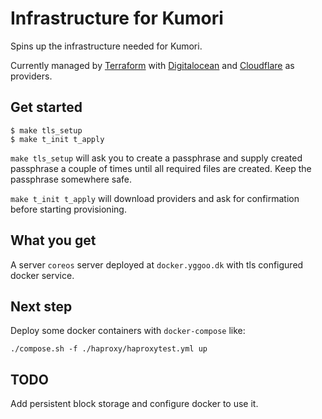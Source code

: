 # Infrastructure for Kumori

Spins up the infrastructure needed for Kumori.

Currently managed by [Terraform](https://www.terraform.io/) with
[Digitalocean](https://www.digitalocean.com/) and
[Cloudflare](https://www.cloudflare.com/) as providers.

## Get started

    $ make tls_setup
    $ make t_init t_apply

`make tls_setup` will ask you to create a passphrase and supply created passphrase
a couple of times until all required files are created. Keep the passphrase
somewhere safe.

`make t_init t_apply` will download providers and ask for confirmation before
starting provisioning.

## What you get

A server `coreos` server deployed at `docker.yggoo.dk` with tls configured docker service.

## Next step

Deploy some docker containers with `docker-compose` like:

    ./compose.sh -f ./haproxy/haproxytest.yml up

## TODO

Add persistent block storage and configure docker to use it.
